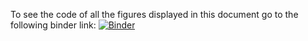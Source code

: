 To see the code of all the figures displayed in this document go to the following binder link: [![Binder](https://mybinder.org/badge_logo.svg)](https://mybinder.org/v2/gh/leilaicruz/python-modules-for-bioinformatic-analyses/project_code)